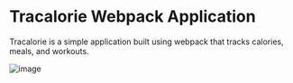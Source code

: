# Tracalorie Webpack Application
Tracalorie is a simple application built using webpack that tracks calories, meals, and workouts.

![image](https://github.com/sidneyshafer/tracalorie-webpack/assets/66838571/658df57f-443d-4609-8d2e-fc43f47cc8bc)
